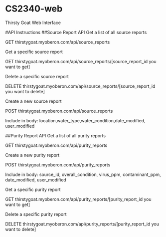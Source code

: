 # CS2340-web
Thirsty Goat Web Interface


#API Instructions
##Source Report API
Get a list of all source reports

GET thirstygoat.myoberon.com/api/source_reports

Get a specific source report

GET thirstygoat.myoberon.com/api/source_reports/[source_report_id you want to get]

Delete a specific source report

DELETE thirstygoat.myoberon.com/api/source_reports/[source_report_id you want to delete]

Create a new source report

POST thirstygoat.myoberon.com/api/source_reports

Include in body: location,water_type,water_condition,date_modified, user_modified


##Purity Report API
Get a list of all purity reports

GET thirstygoat.myoberon.com/api/purity_reports

Create a new purity report

POST thirstygoat.myoberon.com/api/purity_reports

Include in body: source_id, overall_condition, virus_ppm, contaminant_ppm, date_modified, user_modified


Get a specific purity report

GET thirstygoat.myoberon.com/api/purity_reports/[purity_report_id you want to get]

Delete a specific purity report

DELETE thirstygoat.myoberon.com/api/purity_reports/[purity_report_id you want to delete]

